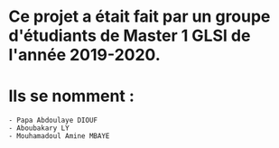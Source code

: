 # Ce projet a était fait par un groupe d'étudiants de Master 1 GLSI de l'année 2019-2020.
# Ils se nomment :
    - Papa Abdoulaye DIOUF
    - Aboubakary LY
    - Mouhamadoul Amine MBAYE
